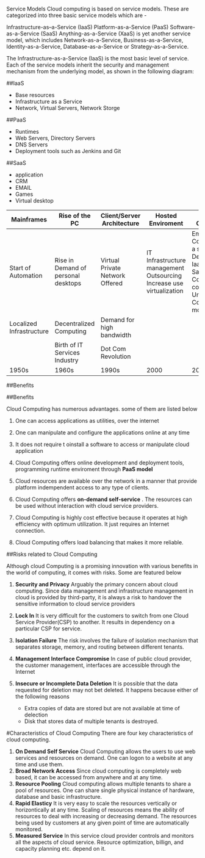 Service Models
Cloud computing is based on service models. These are categorized into three basic service models which are -

Infrastructure-as–a-Service (IaaS)
Platform-as-a-Service (PaaS)
Software-as-a-Service (SaaS)
Anything-as-a-Service (XaaS) is yet another service model, which includes Network-as-a-Service, Business-as-a-Service, Identity-as-a-Service, Database-as-a-Service or Strategy-as-a-Service.

The Infrastructure-as-a-Service (IaaS) is the most basic level of service. Each of the service models inherit the security and management mechanism from the underlying model, as shown in the following diagram:

##IaaS

-   Base resources
-   Infrastructure as a Service
-   Network, Virtual Servers, Network Storge

##PaaS
-   Runtimes
-   Web Servers, Directory Servers
-   DNS Servers 
-   Deployment tools such as Jenkins and Git

##SaaS
-   application
-   CRM
-   EMAIL
-   Games
-   Virtual desktop


| Mainframes                 | Rise of the PC                       | Client/Server Architecture       | Hosted Enviroment                                                    | Cloud Computing                                                                                                              |
|----------------------------|--------------------------------------|----------------------------------|----------------------------------------------------------------------|------------------------------------------------------------------------------------------------------------------------------|
| Start of Automation        | Rise in Demand of  personal desktops | Virtual Private  Network Offered | IT Infrastructure management Outsourcing Increase use virtualization | Emergence of Computing as a service  Delivery of IaaS, PaaS, SaaS, NaaS  Colloaborative computing  Untility Computing model  |
| Localized  Infrastructure  | Decentralized Computing              | Demand for high bandwidth        |                                                                      |                                                                                                                              |
|                            | Birth of IT Services Industry        | Dot Com Revolution               |                                                                      |                                                                                                                              |
| 1950s                      | 1960s                                | 1990s                            | 2000                                                                 | 2010 -> ????                                                                                                                 |



##Benefits




##Benefits

Cloud Computing has numerous advantages.  some of them
are listed below

1. One can access applications as utilities, over the internet

2. One can manipulate and configure the applications online at any time

3. It does not require t oinstall a software to access or manipulate cloud application
4. Cloud Computing offers online development and deployment tools, programming runtime enviroment through  **PaaS model**
5. Cloud resources are available over the network in a manner that provide platform indempendent access to any type of clients.
6. Cloud Computing offers **on-demand self-service** . The resources can be used without interaction with cloud service providers.
7.  Cloud Computing is highly cost effective because it operates at high efficiency with optimum utilization.  It just requires an Internet connection.
8.  Cloud Computing offers load balancing that makes it more reliable.


##Risks related to Cloud Computing

Although cloud Computing is a promising innovation with 
various benefits in the world of computing, it comes
with risks.
Some are featured below

1. **Security and Privacy** Arguably the primary concern about cloud computing.  Since data management and infrastructure management in cloud is provided by third-party, it is always a risk to handover the sensitive information to cloud service providers

2. **Lock In**
   It is very difficult for the customers to switch from one Cloud Service Provider(CSP) to another.  It results in dependency on a particular CSP for service.

3. **Isolation Failure**  The risk involves the failure of isolation mechanism that separates storage, memory, and routing between different tenants.
   
4. **Management Interface Compromise**  In case of public cloud provider, the customer management, interfaces are accessible through the Internet
5. **Insecure or Incomplete Data Deletion**  It is possible that the data requested for deletion may not bet deleted.  It happens because either of the following reasons
   * Extra copies of data are stored but are not available at time of delection
   * Disk that stores data of multiple tenants is destroyed.


#Characteristics of Cloud Computing
There are four key characteristics of cloud computing.

1. **On Demand Self Service** Cloud Computing allows the users to use web services and resources on demand.  One can logon to a website at any time and use them.
2. **Broad Network Access**  Since cloud computing is completely web based, it can be accessed from anywhere and at any time.
3. **Resource Pooling** Cloud computing allows multiple tenants to share a pool of resources.  One can share single physical instance of hardware, database and basic infrastructure.
4. **Rapid Elasticy**  It is very easy to scale the resources vertically or horizontically at any time.  Scaling of resources means the ability of resources to deal with increasing or decreasing demand.  The resources being used by customers at any given point of time are automatically monitored.
5. **Measured Service**  In this service cloud provider controls and monitors all the aspects of cloud service.  Resource optimization, billign, and capacity planning etc. depend on it.



